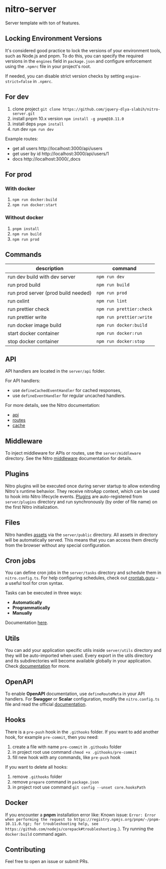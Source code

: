 # nitro-server

Server template with ton of features.

## Locking Environment Versions

It's considered good practice to lock the versions of your environment tools, such as Node.js and pnpm. To do this,
you can specify the required versions in the `engines` field in `package.json` and configure enforcement using the
`.npmrc` file in your project's root.

If needed, you can disable strict version checks by setting `engine-strict=false` in `.npmrc`.

## For dev

1. clone project `git clone https://github.com/jquery-dlya-slabih/nitro-server.git`
2. install pnpm 10.x version `npm install -g pnpm@10.11.0`
3. install deps `pnpm install`
4. run dev `npm run dev`

Example routes:

- get all users http://localhost:3000/api/users
- get user by id http://localhost:3000/api/users/1
- docs http://localhost:3000/_docs

## For prod

### With docker

1. `npm run docker:build`
2. `npm run docker:start`

### Without docker

1. `pnpm install`
2. `npm run build`
3. `npm run prod`

## Commands

| description                         | command                  |
|-------------------------------------|--------------------------|
| run dev build with dev server       | `npm run dev`            |
| run prod build                      | `npm run build`          |
| run prod server (prod build needed) | `npm run prod`           |
| run oxlint                          | `npm run lint`           |
| run prettier check                  | `npm run prettier:check` |
| run prettier write                  | `npm run prettier:write` |
| run docker image build              | `npm run docker:build`   |
| start docker container              | `npm run docker:run`     |
| stop docker container               | `npm run docker:stop`    |

## API

API handlers are located in the `server/api` folder.

For API handlers:

- use `defineCachedEventHandler` for cached responses,
- use `defineEventHandler` for regular uncached handlers.

For more details, see the Nitro documentation:

- [api](https://nitro.build/guide#serverapi)
- [routes](https://nitro.build/guide/routing)
- [cache](https://nitro.build/guide/cache)

## Middleware

To inject middleware for APIs or routes, use the `server/middleware` directory.
See the Nitro [middleware](https://nitro.build/guide/routing#middleware) documentation for details.

## Plugins

Nitro plugins will be executed once during server startup to allow extending Nitro's runtime behavior.
They receive nitroApp context, which can be used to hook into Nitro lifecycle events.
[Plugins](https://nitro.build/guide/plugins) are auto-registered from `server/plugins` directory and run synchronously
(by order of file name) on the first Nitro initialization.

## Files

Nitro handles [assets](https://nitro.build/guide/assets) via the `server/public` directory. All assets in directory
will be automatically served. This means that you can access them directly from the browser without any special configuration.

## Cron jobs

You can define cron jobs in the `server/tasks` directory and schedule them in `nitro.config.ts`. For help configuring
schedules, check out [crontab.guru](https://crontab.guru/) – a useful tool for cron syntax.

Tasks can be executed in three ways:

- **Automatically**
- **Programmatically**
- **Manually**

Documentation [here](https://nitro.build/guide/tasks).

## Utils

You can add your application specific utils inside `server/utils` directory and they will be auto-imported when used.
Every export in the utils directory and its subdirectories will become available globally in your application. Check
[documentation](https://nitro.build/guide/utils) for more.

## OpenAPI

To enable **OpenAPI** documentation, use `defineRouteMeta` in your API handlers. For **Swagger** or **Scalar** configuration,
modify the `nitro.config.ts` file and read the official [documentation](https://nitro.build/config#openapi).

## Hooks

There is a `pre-push` hook in the `.githooks` folder. If you want to add another hook, for example `pre-commit`, then you need:

1. create a file with name `pre-commit` in `.githooks` folder
2. in project root use command `chmod +x .githooks/pre-commit`
3. fill new hook with any commands, like `pre-push` hook

If you want to delete all hooks:

1. remove `.githooks` folder
2. remove `prepare` command in `package.json`
3. in project root use command `git config --unset core.hooksPath`

## Docker

If you encounter a **pnpm** installation error like: Known issue: `Error: Error when performing the request to
https://registry.npmjs.org/pnpm/-/pnpm-10.11.0.tgz; for troubleshooting help,
see https://github.com/nodejs/corepack#troubleshooting.`). Try running the `docker:build` command again.

## Contributing

Feel free to open an issue or submit PRs.
